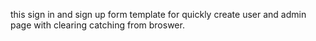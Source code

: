 this sign in and sign up form template for quickly create user and admin page with clearing catching from broswer.
